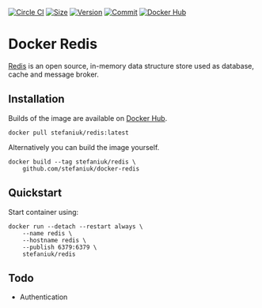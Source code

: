 [![Circle CI](https://circleci.com/gh/stefaniuk/docker-redis.svg?style=shield "CircleCI")](https://circleci.com/gh/stefaniuk/docker-redis)&nbsp;[![Size](https://images.microbadger.com/badges/image/stefaniuk/redis.svg)](http://microbadger.com/images/stefaniuk/redis)&nbsp;[![Version](https://images.microbadger.com/badges/version/stefaniuk/redis.svg)](http://microbadger.com/images/stefaniuk/redis)&nbsp;[![Commit](https://images.microbadger.com/badges/commit/stefaniuk/redis.svg)](http://microbadger.com/images/stefaniuk/redis)&nbsp;[![Docker Hub](https://img.shields.io/docker/pulls/stefaniuk/redis.svg)](https://hub.docker.com/r/stefaniuk/redis/)

Docker Redis
============

[Redis](http://redis.io/) is an open source, in-memory data structure store used as database, cache and message broker.

Installation
------------

Builds of the image are available on [Docker Hub](https://hub.docker.com/r/stefaniuk/redis/).

    docker pull stefaniuk/redis:latest

Alternatively you can build the image yourself.

    docker build --tag stefaniuk/redis \
        github.com/stefaniuk/docker-redis

Quickstart
----------

Start container using:

    docker run --detach --restart always \
        --name redis \
        --hostname redis \
        --publish 6379:6379 \
        stefaniuk/redis

Todo
----

- Authentication
